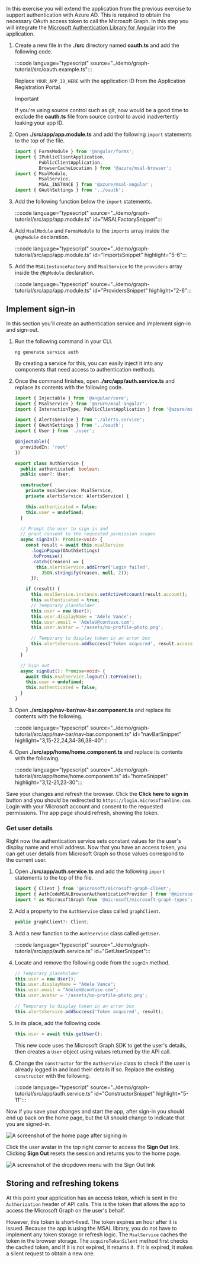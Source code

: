 <!-- markdownlint-disable MD002 MD041 -->

In this exercise you will extend the application from the previous exercise to support authentication with Azure AD. This is required to obtain the necessary OAuth access token to call the Microsoft Graph. In this step you will integrate the [Microsoft Authentication Library for Angular](https://github.com/AzureAD/microsoft-authentication-library-for-js/blob/dev/lib/msal-angular/README.md) into the application.

1. Create a new file in the **./src** directory named **oauth.ts** and add the following code.

    :::code language="typescript" source="../demo/graph-tutorial/src/oauth.example.ts":::

    Replace `YOUR_APP_ID_HERE` with the application ID from the Application Registration Portal.

    > [!IMPORTANT]
    > If you're using source control such as git, now would be a good time to exclude the **oauth.ts** file from source control to avoid inadvertently leaking your app ID.

1. Open **./src/app/app.module.ts** and add the following `import` statements to the top of the file.

    ```typescript
    import { FormsModule } from '@angular/forms';
    import { IPublicClientApplication,
             PublicClientApplication,
             BrowserCacheLocation } from '@azure/msal-browser';
    import { MsalModule,
             MsalService,
             MSAL_INSTANCE } from '@azure/msal-angular';
    import { OAuthSettings } from '../oauth';
    ```

1. Add the following function below the `import` statements.

    :::code language="typescript" source="../demo/graph-tutorial/src/app/app.module.ts" id="MSALFactorySnippet":::

1. Add `MsalModule` and `FormsModule` to the `imports` array inside the `@NgModule` declaration.

    :::code language="typescript" source="../demo/graph-tutorial/src/app/app.module.ts" id="ImportsSnippet" highlight="5-6":::

1. Add the `MSALInstanceFactory` and `MsalService` to the `providers` array inside the `@NgModule` declaration.

    :::code language="typescript" source="../demo/graph-tutorial/src/app/app.module.ts" id="ProvidersSnippet" highlight="2-6":::

## Implement sign-in

In this section you'll create an authentication service and implement sign-in and sign-out.

1. Run the following command in your CLI.

    ```Shell
    ng generate service auth
    ```

    By creating a service for this, you can easily inject it into any components that need access to authentication methods.

1. Once the command finishes, open **./src/app/auth.service.ts** and replace its contents with the following code.

    ```typescript
    import { Injectable } from '@angular/core';
    import { MsalService } from '@azure/msal-angular';
    import { InteractionType, PublicClientApplication } from '@azure/msal-browser';

    import { AlertsService } from './alerts.service';
    import { OAuthSettings } from '../oauth';
    import { User } from './user';

    @Injectable({
      providedIn: 'root'
    })

    export class AuthService {
      public authenticated: boolean;
      public user?: User;

      constructor(
        private msalService: MsalService,
        private alertsService: AlertsService) {

        this.authenticated = false;
        this.user = undefined;
      }

      // Prompt the user to sign in and
      // grant consent to the requested permission scopes
      async signIn(): Promise<void> {
        const result = await this.msalService
          .loginPopup(OAuthSettings)
          .toPromise()
          .catch((reason) => {
            this.alertsService.addError('Login failed',
              JSON.stringify(reason, null, 2));
          });

        if (result) {
          this.msalService.instance.setActiveAccount(result.account);
          this.authenticated = true;
          // Temporary placeholder
          this.user = new User();
          this.user.displayName = 'Adele Vance';
          this.user.email = 'AdeleV@contoso.com';
          this.user.avatar = '/assets/no-profile-photo.png';

          // Temporary to display token in an error box
          this.alertsService.addSuccess('Token acquired', result.accessToken);
        }
      }

      // Sign out
      async signOut(): Promise<void> {
        await this.msalService.logout().toPromise();
        this.user = undefined;
        this.authenticated = false;
      }
    }
    ```

1. Open **./src/app/nav-bar/nav-bar.component.ts** and replace its contents with the following.

    :::code language="typescript" source="../demo/graph-tutorial/src/app/nav-bar/nav-bar.component.ts" id="navBarSnippet" highlight="3,15-22,24,34-36,38-40":::

1. Open **./src/app/home/home.component.ts** and replace its contents with the following.

    :::code language="typescript" source="../demo/graph-tutorial/src/app/home/home.component.ts" id="homeSnippet" highlight="3,12-21,23-30":::

Save your changes and refresh the browser. Click the **Click here to sign in** button and you should be redirected to `https://login.microsoftonline.com`. Login with your Microsoft account and consent to the requested permissions. The app page should refresh, showing the token.

### Get user details

Right now the authentication service sets constant values for the user's display name and email address. Now that you have an access token, you can get user details from Microsoft Graph so those values correspond to the current user.

1. Open **./src/app/auth.service.ts** and add the following `import` statements to the top of the file.

    ```typescript
    import { Client } from '@microsoft/microsoft-graph-client';
    import { AuthCodeMSALBrowserAuthenticationProvider } from '@microsoft/microsoft-graph-client/authProviders/authCodeMsalBrowser';
    import * as MicrosoftGraph from '@microsoft/microsoft-graph-types';
    ```

1. Add a property to the `AuthService` class called `graphClient`.

    ```typescript
    public graphClient?: Client;
    ```

1. Add a new function to the `AuthService` class called `getUser`.

    :::code language="typescript" source="../demo/graph-tutorial/src/app/auth.service.ts" id="GetUserSnippet":::

1. Locate and remove the following code from the `signIn` method.

    ```typescript
    // Temporary placeholder
    this.user = new User();
    this.user.displayName = "Adele Vance";
    this.user.email = "AdeleV@contoso.com";
    this.user.avatar = '/assets/no-profile-photo.png';

    // Temporary to display token in an error box
    this.alertsService.addSuccess('Token acquired', result);
    ```

1. In its place, add the following code.

    ```typescript
    this.user = await this.getUser();
    ```

    This new code uses the Microsoft Graph SDK to get the user's details, then creates a `User` object using values returned by the API call.

1. Change the `constructor` for the `AuthService` class to check if the user is already logged in and load their details if so. Replace the existing `constructor` with the following.

    :::code language="typescript" source="../demo/graph-tutorial/src/app/auth.service.ts" id="ConstructorSnippet" highlight="5-11":::

Now if you save your changes and start the app, after sign-in you should end up back on the home page, but the UI should change to indicate that you are signed-in.

![A screenshot of the home page after signing in](./images/add-aad-auth-01.png)

Click the user avatar in the top right corner to access the **Sign Out** link. Clicking **Sign Out** resets the session and returns you to the home page.

![A screenshot of the dropdown menu with the Sign Out link](./images/add-aad-auth-02.png)

## Storing and refreshing tokens

At this point your application has an access token, which is sent in the `Authorization` header of API calls. This is the token that allows the app to access the Microsoft Graph on the user's behalf.

However, this token is short-lived. The token expires an hour after it is issued. Because the app is using the MSAL library, you do not have to implement any token storage or refresh logic. The `MsalService` caches the token in the browser storage. The `acquireTokenSilent` method first checks the cached token, and if it is not expired, it returns it. If it is expired, it makes a silent request to obtain a new one.
